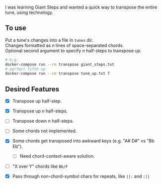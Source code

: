 I was learning Giant Steps and wanted a quick way to transpose the entire tune, using technology.

## To use

Put a tune's changes into a file in `tunes` dir.  
Changes formatted as _n_ lines of space-separated chords.  
Optional second argument to specify _n_ half-steps to transpose up.

```bash
# e.g.
docker-compose run --rm transpose giant_steps.txt
# perfect fifth up
docker-compose run --rm transpose tune_up.txt 7
```

## Desired Features

- [x] Transpose up half-step.
- [x] Transpose up _n_ half-steps.
- [ ] Transpose down _n_ half-steps.
- [ ] Some chords not implemented.
- [x] Some chords get transposed into awkward keys (e.g. "A# D#" vs "Bb Eb").

  - [ ] Need chord-context-aware solution.

- [ ] "X over Y" chords like `Bb/F`
- [x] Pass through non-chord-symbol chars for repeats, like `||:` and `:||`
